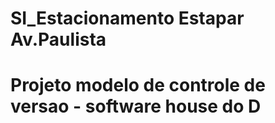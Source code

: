 # SI_Estacionamento Estapar Av.Paulista
# Projeto modelo de controle de versao - software house do D
